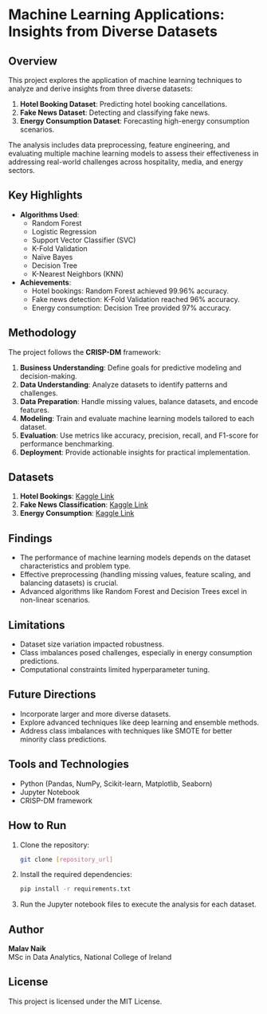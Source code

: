 # Machine Learning Applications: Insights from Diverse Datasets

## Overview
This project explores the application of machine learning techniques to analyze and derive insights from three diverse datasets:
1. **Hotel Booking Dataset**: Predicting hotel booking cancellations.
2. **Fake News Dataset**: Detecting and classifying fake news.
3. **Energy Consumption Dataset**: Forecasting high-energy consumption scenarios.

The analysis includes data preprocessing, feature engineering, and evaluating multiple machine learning models to assess their effectiveness in addressing real-world challenges across hospitality, media, and energy sectors.

## Key Highlights
- **Algorithms Used**:
  - Random Forest
  - Logistic Regression
  - Support Vector Classifier (SVC)
  - K-Fold Validation
  - Naïve Bayes
  - Decision Tree
  - K-Nearest Neighbors (KNN)
- **Achievements**:
  - Hotel bookings: Random Forest achieved 99.96% accuracy.
  - Fake news detection: K-Fold Validation reached 96% accuracy.
  - Energy consumption: Decision Tree provided 97% accuracy.

## Methodology
The project follows the **CRISP-DM** framework:
1. **Business Understanding**: Define goals for predictive modeling and decision-making.
2. **Data Understanding**: Analyze datasets to identify patterns and challenges.
3. **Data Preparation**: Handle missing values, balance datasets, and encode features.
4. **Modeling**: Train and evaluate machine learning models tailored to each dataset.
5. **Evaluation**: Use metrics like accuracy, precision, recall, and F1-score for performance benchmarking.
6. **Deployment**: Provide actionable insights for practical implementation.

## Datasets
1. **Hotel Bookings**: [Kaggle Link](https://www.kaggle.com/code/fahadrehman07/hotel-booking-analysis)
2. **Fake News Classification**: [Kaggle Link](https://www.kaggle.com/datasets/aadyasingh55/fake-news-classification)
3. **Energy Consumption**: [Kaggle Link](https://www.kaggle.com/datasets/bhavya5800/energy-consumption-data-of-asia-africa-and-europe)

## Findings
- The performance of machine learning models depends on the dataset characteristics and problem type.
- Effective preprocessing (handling missing values, feature scaling, and balancing datasets) is crucial.
- Advanced algorithms like Random Forest and Decision Trees excel in non-linear scenarios.

## Limitations
- Dataset size variation impacted robustness.
- Class imbalances posed challenges, especially in energy consumption predictions.
- Computational constraints limited hyperparameter tuning.

## Future Directions
- Incorporate larger and more diverse datasets.
- Explore advanced techniques like deep learning and ensemble methods.
- Address class imbalances with techniques like SMOTE for better minority class predictions.

## Tools and Technologies
- Python (Pandas, NumPy, Scikit-learn, Matplotlib, Seaborn)
- Jupyter Notebook
- CRISP-DM framework

## How to Run
1. Clone the repository:
   ```bash
   git clone [repository_url]
   ```
2. Install the required dependencies:
   ```bash
   pip install -r requirements.txt
   ```
3. Run the Jupyter notebook files to execute the analysis for each dataset.

## Author
**Malav Naik**  
MSc in Data Analytics, National College of Ireland

## License
This project is licensed under the MIT License.


